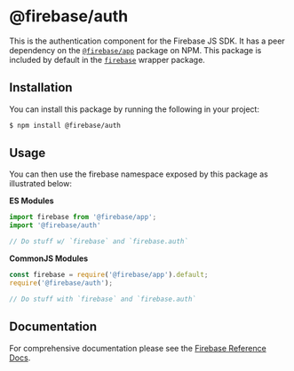 # @firebase/auth

This is the authentication component for the Firebase JS SDK. It has a peer 
dependency on the [`@firebase/app`](https://npm.im/@firebase/app) package on NPM. This package
is included by default in the [`firebase`](https://npm.im/firebase) wrapper
package.

## Installation

You can install this package by running the following in your project:

```bash
$ npm install @firebase/auth
```

## Usage

You can then use the firebase namespace exposed by this package as illustrated
below:

**ES Modules**

```javascript
import firebase from '@firebase/app';
import '@firebase/auth'

// Do stuff w/ `firebase` and `firebase.auth`
```

**CommonJS Modules**

```javascript
const firebase = require('@firebase/app').default;
require('@firebase/auth');

// Do stuff with `firebase` and `firebase.auth`
```

## Documentation

For comprehensive documentation please see the [Firebase Reference
Docs][reference-docs].

[reference-docs]: https://firebase.google.com/docs/reference/js/
